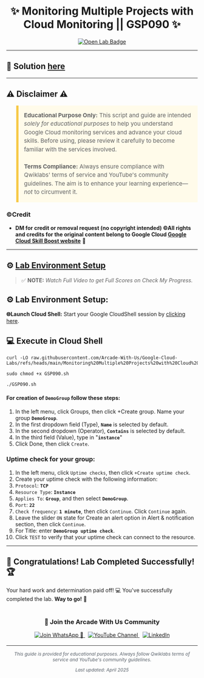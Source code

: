 <h1 align="center">
✨  Monitoring Multiple Projects with Cloud Monitoring || GSP090 ✨
</h1>

<div align="center">
  <a href="https://www.cloudskillsboost.google/focuses/621?parent=catalog" target="_blank" rel="noopener noreferrer">
    <img src="https://img.shields.io/badge/Open_Lab-Cloud_Skills_Boost-4285F4?style=for-the-badge&logo=google&logoColor=white&labelColor=34A853" alt="Open Lab Badge">
  </a>
</div>

---

## 🔑 Solution [here]()

---

## ⚠️ Disclaimer ⚠️

<blockquote style="background-color: #fffbea; border-left: 6px solid #f7c948; padding: 1em; font-size: 15px; line-height: 1.5;">
  <strong>Educational Purpose Only:</strong> This script and guide are intended <em>solely for educational purposes</em> to help you understand Google Cloud monitoring services and advance your cloud skills. Before using, please review it carefully to become familiar with the services involved.
  <br><br>
  <strong>Terms Compliance:</strong> Always ensure compliance with Qwiklabs' terms of service and YouTube's community guidelines. The aim is to enhance your learning experience—<em>not</em> to circumvent it.
</blockquote>

### ©Credit
- **DM for credit or removal request (no copyright intended) ©All rights and credits for the original content belong to Google Cloud [Google Cloud Skill Boost website](https://www.cloudskillsboost.google/)** 🙏

---

## ⚙️ <ins>Lab Environment Setup</ins>

> ✅ **NOTE:** *Watch Full Video to get Full Scores on Check My Progress.*

## ⚙️ Lab Environment Setup:

**🌐Launch Cloud Shell:**
Start your Google CloudShell session by [clicking here](https://console.cloud.google.com/home/dashboard?project=&pli=1&cloudshell=true).

## 💻 **Execute in Cloud Shell** 

```
curl -LO raw.githubusercontent.com/Arcade-With-Us/Google-Cloud-Labs/refs/heads/main/Monitoring%20Multiple%20Projects%20with%20Cloud%20Monitoring/GSP090.sh

sudo chmod +x GSP090.sh

./GSP090.sh
```

#### For creation of **`DemoGroup`** follow these steps:

1. In the left menu, click Groups, then click +Create group. Name your group **`DemoGroup`**.
2. In the first dropdown field (Type), **`Name`** is selected by default.
3. In the second dropdown (Operator), **`Contains`** is selected by default.
4. In the third field (Value), type in "**`instance`**"
5. Click Done, then click `Create`.

### Uptime check for your group:

1. In the left menu, click `Uptime checks`, then click `+Create uptime check`.
2. Create your uptime check with the following information:
3. `Protocol`: **`TCP`**
4. `Resource Type`: **`Instance`**
5. `Applies To`: **`Group`**, and then select **`DemoGroup`**.
6. `Port`: **`22`**
7. `Check frequency`: **`1 minute`**, then click `Continue`. Click `Continue` again.
8. Leave the slider `ON` state for Create an alert option in Alert & notification section, then click `Continue`.
9. For Title: enter **`DemoGroup uptime check`**.
10. Click `TEST` to verify that your uptime check can connect to the resource.
---

## 🎉 **Congratulations! Lab Completed Successfully!** 🏆  

Your hard work and determination paid off! 💻
You've successfully completed the lab. **Way to go!** 🚀


<div align="center" style="padding: 5px;">
  <h3>📱 Join the Arcade With Us Community</h3>
  
  <a href="https://chat.whatsapp.com/KN3NvYNTJvU5xMCVTORJtS">
    <img src="https://img.shields.io/badge/Join_WhatsApp-25D366?style=for-the-badge&logo=whatsapp&logoColor=white" alt="Join WhatsApp 👥">
  </a>
  &nbsp;
  <a href="https://youtube.com/@arcadewithus_we?si=yeEby5M3k40gdX4l">
    <img src="https://img.shields.io/badge/Subscribe-Arcade%20With%20Us-FF0000?style=for-the-badge&logo=youtube&logoColor=white" alt="YouTube Channel">
  </a>
  &nbsp;
  <a href="https://www.linkedin.com/in/tripti-gupta-a28a6832b/">
    <img src="https://img.shields.io/badge/LINKEDIN-Tripti%20Gupta-0077B5?style=for-the-badge&logo=linkedin&logoColor=white" alt="LinkedIn">
</a>


</div>

---

<div align="center">
  <p style="font-size: 12px; color: #586069;">
    <em>This guide is provided for educational purposes. Always follow Qwiklabs terms of service and YouTube's community guidelines.</em>
  </p>
  <p style="font-size: 12px; color: #586069;">
    <em>Last updated: April 2025</em>
  </p>
</div>
